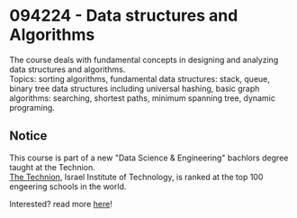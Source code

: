 # 094224 - Data structures and Algorithms

The course deals with fundamental concepts in designing and analyzing data structures and algorithms.  
Topics: sorting algorithms, fundamental data structures: stack, queue, binary tree data structures including universal hashing, basic graph algorithms: searching, shortest paths, minimum spanning tree, dynamic programing.

## Notice
This course is part of a new "Data Science & Engineering" bachlors degree taught at the Technion.  
[The Technion](https://en.wikipedia.org/wiki/Technion_%E2%80%93_Israel_Institute_of_Technology), Israel Institute of Technology, is ranked at the top 100 engeering schools in the world.  

Interested? read more [here](http://ds.technion.ac.il)!